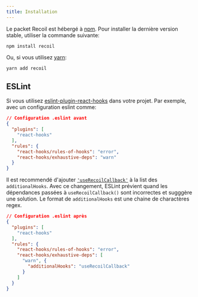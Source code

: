 ```yaml
---
title: Installation
---
```


Le packet Recoil est hébergé à <a href="https://www.npmjs.com/get-npm" target="_blank">npm</a>. Pour installer la dernière version stable, utiliser la commande suivante:

```shell
npm install recoil
```

Ou, si vous utilisez <a href="https://classic.yarnpkg.com/en/docs/install/" target="_blank">yarn</a>:

```shell
yarn add recoil
```

## ESLint

Si vous utilisez [eslint-plugin-react-hooks](https://www.npmjs.com/package/eslint-plugin-react-hooks) dans votre projet. Par exemple, avec un configuration eslint comme:

```json
// Configuration .eslint avant
{
  "plugins": [
    "react-hooks"
  ],
  "rules": {
    "react-hooks/rules-of-hooks": "error",
    "react-hooks/exhaustive-deps": "warn"
  }
}
```

Il est recommendé d'ajouter [`'useRecoilCallback'`](/docs/api-reference/core/useRecoilCallback) à la list des `additionalHooks`. Avec ce changement, ESLint prévient quand les dépendances passées à `useRecoilCallback()` sont incorrectes et sugggère une solution.  Le format de `additionalHooks` est une chaine de charactères regex.

```json
// Configuration .eslint après
{
  "plugins": [
    "react-hooks"
  ],
  "rules": {
    "react-hooks/rules-of-hooks": "error",
    "react-hooks/exhaustive-deps": [
      "warn", {
        "additionalHooks": "useRecoilCallback"
      }
    ]
  }
}
```
